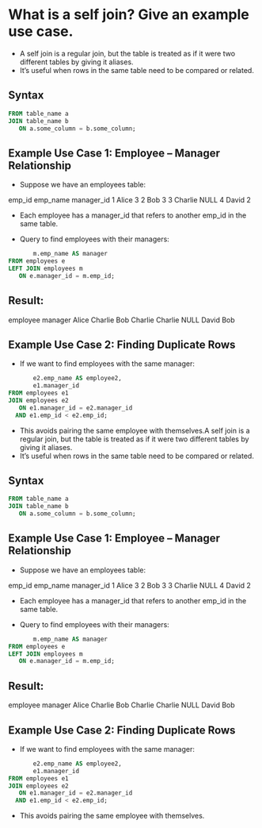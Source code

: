 # What is a self join? Give an example use case.

- A self join is a regular join, but the table is treated as if it were two different tables by giving it aliases.
- It’s useful when rows in the same table need to be compared or related.

## Syntax
```sql SELECT a.column_name, b.column_name
FROM table_name a
JOIN table_name b
   ON a.some_column = b.some_column;
```
## Example Use Case 1: Employee – Manager Relationship

- Suppose we have an employees table:

emp_id	emp_name	manager_id
1	    Alice	    3
2	    Bob	        3
3	    Charlie  	NULL
4	    David	    2

- Each employee has a manager_id that refers to another emp_id in the same table.

- Query to find employees with their managers:

```sql SELECT e.emp_name AS employee,
       m.emp_name AS manager
FROM employees e
LEFT JOIN employees m
   ON e.manager_id = m.emp_id;
```

## Result:

employee	manager
Alice	    Charlie
Bob	        Charlie
Charlie  	NULL
David	    Bob
## Example Use Case 2: Finding Duplicate Rows

- If we want to find employees with the same manager:

```sql SELECT e1.emp_name AS employee1,
       e2.emp_name AS employee2,
       e1.manager_id
FROM employees e1
JOIN employees e2
   ON e1.manager_id = e2.manager_id
  AND e1.emp_id < e2.emp_id;
```

- This avoids pairing the same employee with themselves.A self join is a regular join, but the table is treated as if it were two different tables by giving it aliases.
- It’s useful when rows in the same table need to be compared or related.

## Syntax
```sql SELECT a.column_name, b.column_name
FROM table_name a
JOIN table_name b
   ON a.some_column = b.some_column;
```
## Example Use Case 1: Employee – Manager Relationship

- Suppose we have an employees table:

emp_id	emp_name	manager_id
1	    Alice	    3
2	    Bob	        3
3	    Charlie	    NULL
4	    David	    2

- Each employee has a manager_id that refers to another emp_id in the same table.

- Query to find employees with their managers:

```sql SELECT e.emp_name AS employee,
       m.emp_name AS manager
FROM employees e
LEFT JOIN employees m
   ON e.manager_id = m.emp_id;
```

## Result:

employee	manager
Alice	    Charlie
Bob	        Charlie
Charlie   	NULL
David	    Bob
## Example Use Case 2: Finding Duplicate Rows

- If we want to find employees with the same manager:

```sql SELECT e1.emp_name AS employee1,
       e2.emp_name AS employee2,
       e1.manager_id
FROM employees e1
JOIN employees e2
   ON e1.manager_id = e2.manager_id
  AND e1.emp_id < e2.emp_id;
```

- This avoids pairing the same employee with themselves.